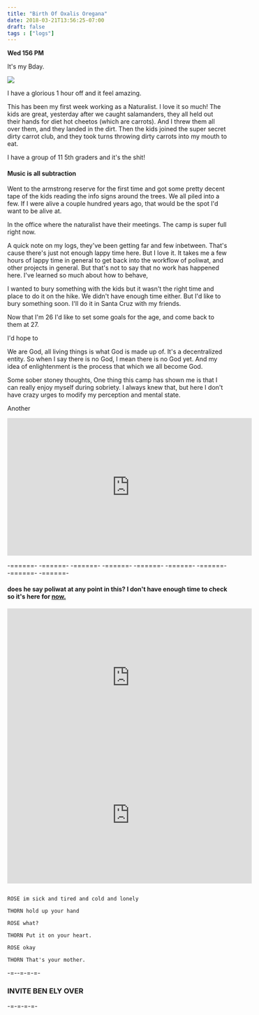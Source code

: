 ```yaml
---
title: "Birth Of Oxalis Oregana"
date: 2018-03-21T13:56:25-07:00
draft: false
tags : ["logs"]
---
```


**Wed 156 PM**

It's my Bday.

<img src="images/stevenMike.jpg"/>


I have a glorious 1 hour off and it feel amazing.

This has been my first week working as a Naturalist. I love it so much! The kids are great, yesterday after we caught salamanders, they all held out their hands for diet hot cheetos (which are carrots). And I threw them all over them, and they landed in the dirt. Then the kids joined the super secret dirty carrot club, and they took turns throwing dirty carrots into my mouth to eat.

I have a group of 11 5th graders and it's the shit!   


#### Music is all subtraction

Went to the armstrong reserve for the first time and got some pretty decent tape of the kids reading the info signs around the trees. We all piled into a few. If I were alive a couple hundred years ago, that would be the spot I'd want to be alive at.  

In the office where the naturalist have their meetings. The camp is super full right now.

A quick note on my logs, they've been getting far and few inbetween. That's cause there's just not enough lappy time here. But I love it. It takes me a few hours of lappy time in general to get back into the workflow of poliwat, and other projects in general. But that's not to say that no work has happened here. I've learned so much about how to behave,  

I wanted to bury something with the kids but it wasn't the right time and place to do it on the hike. We didn't have enough time either. But I'd like to bury something soon. I'll do it in Santa Cruz with my friends.

Now that I'm 26 I'd like to set some goals for the age, and come back to them at 27.

I'd hope to

We are God, all living things is what God is made up of. It's a decentralized entity. So when I say there is no God, I mean there is no God yet. And my idea of enlightenment is the process that which we all become God.

Some sober stoney thoughts, One thing this camp has shown me is that I can really enjoy myself during sobriety. I always knew that, but here I don't have crazy urges to modify my perception and mental state.

Another    

<iframe width="560" height="315" src="https://www.youtube.com/embed/9_7loz-HWUM" frameborder="0" allow="autoplay; encrypted-media" allowfullscreen></iframe>


-======- -======- -======- -======- -======- -======- -======- -======- -======-

#### does he say poliwat at any point in this? I  don't have enough time to check so it's here for <a href="https://en.wikipedia.org/wiki/List_of_historic_places_on_the_Avalon_Peninsula"> now.</a>

<iframe width="560" height="315" src="https://www.youtube.com/embed/pizlxDGEp5A" frameborder="0" allow="autoplay; encrypted-media" allowfullscreen></iframe>

<iframe width="560" height="315" src="https://www.youtube.com/embed/eGx1qekdCjE" frameborder="0" allow="autoplay; encrypted-media" allowfullscreen></iframe>


```

ROSE im sick and tired and cold and lonely

THORN hold up your hand

ROSE what?

THORN Put it on your heart.

ROSE okay

THORN That's your mother.

```


-=--=-=-=-

### INVITE BEN ELY OVER

-=-=-=-=-
